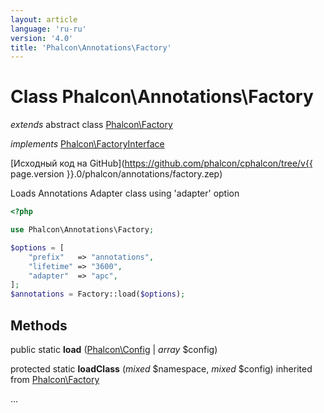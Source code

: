 ```yaml
---
layout: article
language: 'ru-ru'
version: '4.0'
title: 'Phalcon\Annotations\Factory'
---
```

# Class **Phalcon\Annotations\Factory**

*extends* abstract class [Phalcon\Factory](Phalcon_Factory)

*implements* [Phalcon\FactoryInterface](Phalcon_FactoryInterface)

[Исходный код на GitHub](https://github.com/phalcon/cphalcon/tree/v{{ page.version }}.0/phalcon/annotations/factory.zep)

Loads Annotations Adapter class using 'adapter' option

```php
<?php

use Phalcon\Annotations\Factory;

$options = [
    "prefix"   => "annotations",
    "lifetime" => "3600",
    "adapter"  => "apc",
];
$annotations = Factory::load($options);

```

## Methods

public static **load** ([Phalcon\Config](Phalcon_Config) | *array* $config)

protected static **loadClass** (*mixed* $namespace, *mixed* $config) inherited from [Phalcon\Factory](Phalcon_Factory)

...